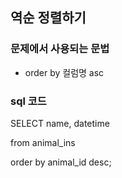 ## 역순 정렬하기

### 문제에서 사용되는 문법
- order by 컬럼명 asc

### sql 코드

SELECT name, datetime

from animal_ins 

order by animal_id desc;